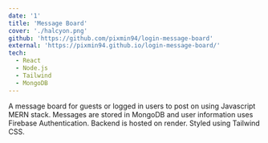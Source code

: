 ```yaml
---
date: '1'
title: 'Message Board'
cover: './halcyon.png'
github: 'https://github.com/pixmin94/login-message-board'
external: 'https://pixmin94.github.io/login-message-board/'
tech:
  - React
  - Node.js
  - Tailwind
  - MongoDB
---
```


A message board for guests or logged in users to post on using Javascript MERN stack. Messages are stored in MongoDB and user information uses Firebase Authentication. Backend is hosted on render. Styled using Tailwind CSS.
